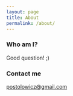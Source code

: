 ```yaml
---
layout: page
title: About
permalink: /about/
---
```


### Who am I?

Good question! ;)

### Contact me

[postolowicz@gmail.com](mailto:postolowicz@gmail.com)
